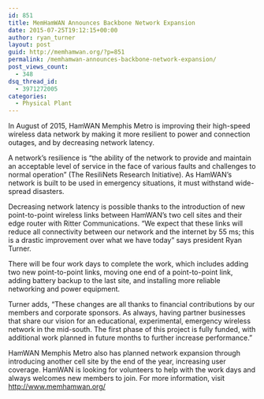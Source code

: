 ```yaml
---
id: 851
title: MemHamWAN Announces Backbone Network Expansion
date: 2015-07-25T19:12:15+00:00
author: ryan_turner
layout: post
guid: http://memhamwan.org/?p=851
permalink: /memhamwan-announces-backbone-network-expansion/
post_views_count:
  - 348
dsq_thread_id:
  - 3971272005
categories:
  - Physical Plant
---
```

In August of 2015, HamWAN Memphis Metro is improving their high-speed wireless data network by making it more resilient to power and connection outages, and by decreasing network latency.

A network&#8217;s resilience is &#8220;the ability of the network to provide and maintain an acceptable level of service in the face of various faults and challenges to normal operation&#8221; (The ResiliNets Research Initiative). As HamWAN&#8217;s network is built to be used in emergency situations, it must withstand wide-spread disasters.

Decreasing network latency is possible thanks to the introduction of new point-to-point wireless links between HamWAN&#8217;s two cell sites and their edge router with Ritter Communications. &#8220;We expect that these links will reduce all connectivity between our network and the internet by 55 ms; this is a drastic improvement over what we have today&#8221; says president Ryan Turner.

There will be four work days to complete the work, which includes adding two new point-to-point links, moving one end of a point-to-point link, adding battery backup to the last site, and installing more reliable networking and power equipment.

Turner adds, &#8220;These changes are all thanks to financial contributions by our members and corporate sponsors. As always, having partner businesses that share our vision for an educational, experimental, emergency wireless network in the mid-south. The first phase of this project is fully funded, with additional work planned in future months to further increase performance.&#8221;

HamWAN Memphis Metro also has planned network expansion through introducing another cell site by the end of the year, increasing user coverage. HamWAN is looking for volunteers to help with the work days and always welcomes new members to join. For more information, visit http://www.memhamwan.org/
